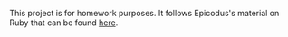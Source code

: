 This project is for homework purposes. It follows Epicodus's material on Ruby that can be found [here](https://www.learnhowtoprogram.com/ruby-and-rails/test-driven-development-with-ruby/scrabble-score-numbers-to-words).